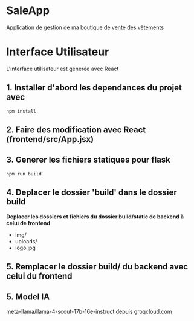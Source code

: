 # SaleApp
Application de gestion de ma boutique de vente des vêtements
# Interface Utilisateur
L'interface utilisateur est generée avec React
## 1. Installer d'abord les dependances du projet avec
```npm install```
## 2. Faire des modification avec React (frontend/src/App.jsx)
## 3. Generer les fichiers statiques pour flask
```npm run build```
## 4. Deplacer le dossier 'build' dans le dossier build
**Deplacer les dossiers et fichiers du dossier build/static de backend à celui de frontend**
- img/
- uploads/
- logo.jpg
## 5. Remplacer le dossier build/ du backend avec celui du frontend

## 5. Model IA
meta-llama/llama-4-scout-17b-16e-instruct depuis groqcloud.com
